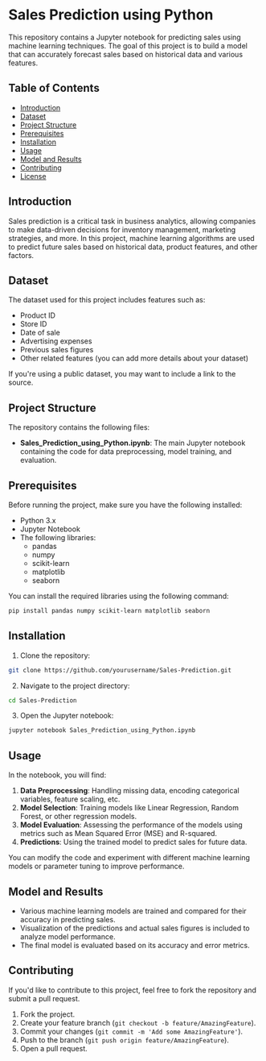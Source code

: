 # Sales Prediction using Python

This repository contains a Jupyter notebook for predicting sales using machine learning techniques. The goal of this project is to build a model that can accurately forecast sales based on historical data and various features.

## Table of Contents
- [Introduction](#introduction)
- [Dataset](#dataset)
- [Project Structure](#project-structure)
- [Prerequisites](#prerequisites)
- [Installation](#installation)
- [Usage](#usage)
- [Model and Results](#model-and-results)
- [Contributing](#contributing)
- [License](#license)

## Introduction

Sales prediction is a critical task in business analytics, allowing companies to make data-driven decisions for inventory management, marketing strategies, and more. In this project, machine learning algorithms are used to predict future sales based on historical data, product features, and other factors.

## Dataset

The dataset used for this project includes features such as:
- Product ID
- Store ID
- Date of sale
- Advertising expenses
- Previous sales figures
- Other related features (you can add more details about your dataset)

If you're using a public dataset, you may want to include a link to the source.

## Project Structure

The repository contains the following files:
- **Sales_Prediction_using_Python.ipynb**: The main Jupyter notebook containing the code for data preprocessing, model training, and evaluation.

## Prerequisites

Before running the project, make sure you have the following installed:
- Python 3.x
- Jupyter Notebook
- The following libraries:
  - pandas
  - numpy
  - scikit-learn
  - matplotlib
  - seaborn

You can install the required libraries using the following command:

```bash
pip install pandas numpy scikit-learn matplotlib seaborn
```

## Installation

1. Clone the repository:

```bash
git clone https://github.com/yourusername/Sales-Prediction.git
```

2. Navigate to the project directory:

```bash
cd Sales-Prediction
```

3. Open the Jupyter notebook:

```bash
jupyter notebook Sales_Prediction_using_Python.ipynb
```

## Usage

In the notebook, you will find:
1. **Data Preprocessing**: Handling missing data, encoding categorical variables, feature scaling, etc.
2. **Model Selection**: Training models like Linear Regression, Random Forest, or other regression models.
3. **Model Evaluation**: Assessing the performance of the models using metrics such as Mean Squared Error (MSE) and R-squared.
4. **Predictions**: Using the trained model to predict sales for future data.

You can modify the code and experiment with different machine learning models or parameter tuning to improve performance.

## Model and Results

- Various machine learning models are trained and compared for their accuracy in predicting sales.
- Visualization of the predictions and actual sales figures is included to analyze model performance.
- The final model is evaluated based on its accuracy and error metrics.

## Contributing

If you'd like to contribute to this project, feel free to fork the repository and submit a pull request.

1. Fork the project.
2. Create your feature branch (`git checkout -b feature/AmazingFeature`).
3. Commit your changes (`git commit -m 'Add some AmazingFeature'`).
4. Push to the branch (`git push origin feature/AmazingFeature`).
5. Open a pull request.
